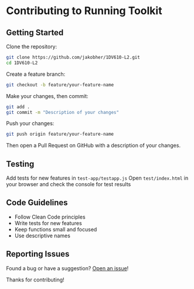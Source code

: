 # Contributing to Running Toolkit

## Getting Started

Clone the repository:

```bash
git clone https://github.com/jakobher/1DV610-L2.git
cd 1DV610-L2
```

Create a feature branch:

```bash
git checkout -b feature/your-feature-name
```

Make your changes, then commit:

```bash
git add .
git commit -m "Description of your changes"
```

Push your changes:

```bash
git push origin feature/your-feature-name
```

Then open a Pull Request on GitHub with a description of your changes.

## Testing

Add tests for new features in `test-app/testapp.js`
Open `test/index.html` in your browser and check the console for test results

## Code Guidelines

- Follow Clean Code principles
- Write tests for new features
- Keep functions small and focused
- Use descriptive names

## Reporting Issues

Found a bug or have a suggestion? [Open an issue](https://github.com/jakobher/1DV610-L2/issues)!

Thanks for contributing!
